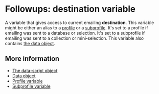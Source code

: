 # Followups: destination variable

A variable that gives access to current emailing **destination**. This variable might
be either an alias to a [profile](./followups-scripting-profile.md) or a
[subprofile](./followups-scripting-subprofile.md). It's set to a profile if
emailing was sent to a database or selection. It's set to a subprofile if emailing
was sent to a collection or mini-selection. This variable also contains [the data object](./followups-scripting-data).

## More information

* [The data-script object](./followups-scripting)
* [Data object](./followups-scripting-data)
* [Profile variable](./followups-scripting-profile)
* [Subprofile variable](./followups-scripting-subprofile)
